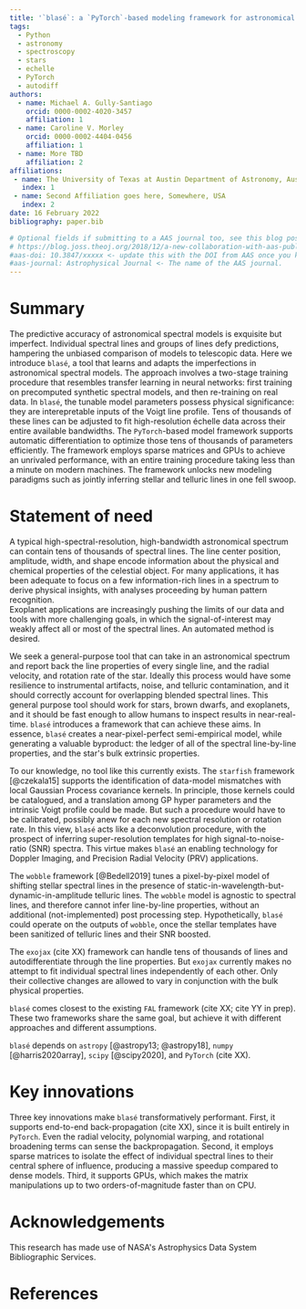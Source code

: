 ```yaml
---
title: '`blasé`: a `PyTorch`-based modeling framework for astronomical échelle spectroscopy'
tags:
  - Python
  - astronomy
  - spectroscopy
  - stars
  - echelle
  - PyTorch
  - autodiff
authors:
  - name: Michael A. Gully-Santiago
    orcid: 0000-0002-4020-3457
    affiliation: 1
  - name: Caroline V. Morley
    orcid: 0000-0002-4404-0456
    affiliation: 1
  - name: More TBD
    affiliation: 2
affiliations:
 - name: The University of Texas at Austin Department of Astronomy, Austin, TX, USA
   index: 1
 - name: Second Affiliation goes here, Somewhere, USA
   index: 2
date: 16 February 2022
bibliography: paper.bib

# Optional fields if submitting to a AAS journal too, see this blog post:
# https://blog.joss.theoj.org/2018/12/a-new-collaboration-with-aas-publishing
#aas-doi: 10.3847/xxxxx <- update this with the DOI from AAS once you know it.
#aas-journal: Astrophysical Journal <- The name of the AAS journal.
---
```


# Summary

The predictive accuracy of astronomical spectral models is exquisite but imperfect.  Individual spectral lines and groups of lines defy predictions, hampering the unbiased comparison of models to telescopic data.  Here we introduce `blasé`, a tool that learns and adapts the imperfections in astronomical spectral models.  The approach involves a two-stage training procedure that resembles transfer learning in neural networks: first training on precomputed synthetic spectral models, and then re-training on real data.  In `blasé`, the tunable model parameters possess physical significance: they are interepretable inputs of the Voigt line profile.  Tens of thousands of these lines can be adjusted to fit high-resolution échelle data across their entire available bandwidths.  The `PyTorch`-based model framework supports automatic differentiation to optimize those tens of thousands of parameters efficiently.  The framework employs sparse matrices and GPUs to achieve an unrivaled performance, with an entire training procedure taking less than a minute on modern machines.  The framework unlocks new modeling paradigms such as jointly inferring stellar and telluric lines in one fell swoop.


# Statement of need

A typical high-spectral-resolution, high-bandwidth astronomical spectrum can contain tens of thousands of spectral lines.  The line center position, amplitude, width, and shape encode information about the physical and chemical properties of the celestial object.  For many applications, it has been adequate to focus on a few information-rich lines in a spectrum to derive physical insights, with analyses proceeding by human pattern recognition.  
Exoplanet applications are increasingly pushing the limits of our data and tools with more challenging goals, in which the signal-of-interest may weakly affect all or most of the spectral lines. An automated method is desired.  

We seek a general-purpose tool that can take in an astronomical spectrum and report back the line properties of every single line, and the radial velocity, and rotation rate of the star.  Ideally this process would have some resilience to instrumental artifacts, noise, and telluric contamination, and it should correctly account for overlapping blended spectral lines.  This general purpose tool should work for stars, brown dwarfs, and exoplanets, and it should be fast enough to allow humans to inspect results in near-real-time.  `blasé` introduces a framework that can achieve these aims.  In essence, `blasé` creates a near-pixel-perfect semi-empirical model, while generating a valuable byproduct: the ledger of all of the spectral line-by-line properties, and the star's bulk extrinsic properties.

To our knowledge, no tool like this currently exists.  The `starfish` framework [@czekala15] supports the identification of data-model mismatches with local Gaussian Process covariance kernels.  In principle, those kernels could be catalogued, and a translation among GP hyper parameters and the intrinsic Voigt profile could be made.  But such a procedure would have to be calibrated, possibly anew for each new spectral resolution or rotation rate.  In this view, `blasé` acts like a deconvolution procedure, with the prospect of inferring super-resolution templates for high signal-to-noise-ratio (SNR) spectra.  This virtue makes `blasé` an enabling technology for Doppler Imaging, and Precision Radial Velocity (PRV) applications.

The `wobble` framework [@Bedell2019] tunes a pixel-by-pixel model of shifting stellar spectral lines in the presence of static-in-wavelength-but-dynamic-in-amplitude telluric lines.  The `wobble` model is agnostic to spectral lines, and therefore cannot infer line-by-line properties, without an additional (not-implemented) post processing step.  Hypothetically, `blasé` could operate on the outputs of `wobble`, once the stellar templates have been sanitized of telluric lines and their SNR boosted.

The `exojax` (cite XX) framework can handle tens of thousands of lines and autodifferentiate through the line properties.  But `exojax` currently makes no attempt to fit individual spectral lines independently of each other.  Only their collective changes are allowed to vary in conjunction with the bulk physical properties.

`blasé` comes closest to the existing `FAL` framework (cite XX; cite YY in prep).  These two frameworks share the same goal, but achieve it with different approaches and different assumptions.

`blasé` depends on `astropy` [@astropy13; @astropy18], `numpy` [@harris2020array], `scipy` [@scipy2020], and `PyTorch` (cite XX).

# Key innovations

Three key innovations make `blasé` transformatively performant.  First, it supports end-to-end back-propagation (cite XX), since it is built entirely in `PyTorch`.  Even the radial velocity, polynomial warping, and rotational broadening terms can sense the backpropagation.  Second, it employs sparse matrices to isolate the effect of individual spectral lines to their central sphere of influence, producing a massive speedup compared to dense models.  Third, it supports GPUs, which makes the matrix manipulations up to two orders-of-magnitude faster than on CPU.

# Acknowledgements

This research has made use of NASA's Astrophysics Data System Bibliographic Services.  

# References